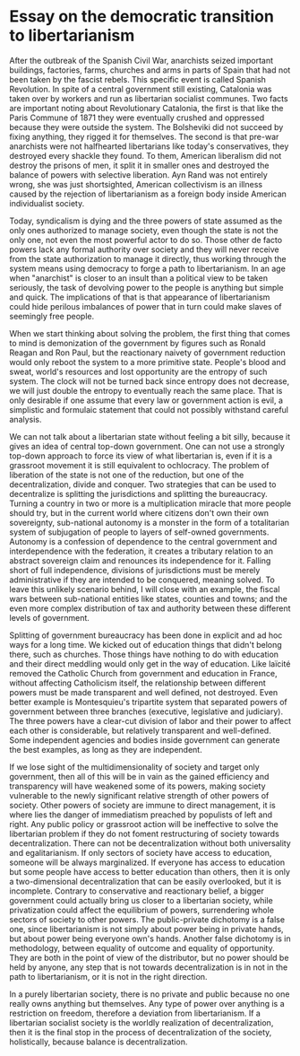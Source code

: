 # Essay on the democratic transition to libertarianism

After the outbreak of the Spanish Civil War, anarchists seized important buildings, factories, farms, churches and arms in parts of Spain that had not been taken by the fascist rebels. This specific event is called Spanish Revolution. In spite of a central government still existing, Catalonia was taken over by workers and run as libertarian socialist communes. Two facts are important noting about Revolutionary Catalonia, the first is that like the Paris Commune of 1871 they were eventually crushed and oppressed because they were outside the system. The Bolsheviki did not succeed by fixing anything, they rigged it for themselves. The second is that pre-war anarchists were not halfhearted libertarians like today's conservatives, they destroyed every shackle they found. To them, American liberalism did not destroy the prisons of men, it split it in smaller ones and destroyed the balance of powers with selective liberation. Ayn Rand was not entirely wrong, she was just shortsighted, American collectivism is an illness caused by the rejection of libertarianism as a foreign body inside American individualist society.

Today, syndicalism is dying and the three powers of state assumed as the only ones authorized to manage society, even though the state is not the only one, not even the most powerful actor to do so. Those other de facto powers lack any formal authority over society and they will never receive from the state authorization to manage it directly, thus working through the system means using democracy to forge a path to libertarianism. In an age when "anarchist" is closer to an insult than a political view to be taken seriously, the task of devolving power to the people is anything but simple and quick. The implications of that is that appearance of libertarianism could hide perilous imbalances of power that in turn could make slaves of seemingly free people.

When we start thinking about solving the problem, the first thing that comes to mind is demonization of the government by figures such as Ronald Reagan and Ron Paul, but the reactionary naivety of government reduction would only reboot the system to a more primitive state. People's blood and sweat, world's resources and lost opportunity are the entropy of such system. The clock will not be turned back since entropy does not decrease, we will just double the entropy to eventually reach the same place. That is only desirable if one assume that every law or government action is evil, a simplistic and formulaic statement that could not possibly withstand careful analysis.

We can not talk about a libertarian state without feeling a bit silly, because it gives an idea of central top-down government. One can not use a strongly top-down approach to force its view of what libertarian is, even if it is a grassroot movement it is still equivalent to ochlocracy. The problem of liberation of the state is not one of the reduction, but one of the decentralization, divide and conquer. Two strategies that can be used to decentralize is splitting the jurisdictions and splitting the bureaucracy. Turning a country in two or more is a multiplication miracle that more people should try, but in the current world where citizens don't own their own sovereignty, sub-national autonomy is a monster in the form of a totalitarian system of subjugation of people to layers of self-owned governments. Autonomy is a confession of dependence to the central government and interdependence with the federation, it creates a tributary relation to an abstract sovereign claim and renounces its independence for it. Falling short of full independence, divisions of jurisdictions must be merely administrative if they are intended to be conquered, meaning solved. To leave this unlikely scenario behind, I will close with an example, the fiscal wars between sub-national entities like states, counties and towns; and the even more complex distribution of tax and authority between these different levels of government.

Splitting of government bureaucracy has been done in explicit and ad hoc ways for a long time. We kicked out of education things that didn't belong there, such as churches. Those things have nothing to do with education and their direct meddling would only get in the way of education. Like laïcité removed the Catholic Church from government and education in France, without affecting Catholicism itself, the relationship between different powers must be made transparent and well defined, not destroyed. Even better example is Montesquieu's tripartite system that separated powers of government between three branches (executive, legislative and judiciary). The three powers have a clear-cut division of labor and their power to affect each other is considerable, but relatively transparent and well-defined. Some independent agencies and bodies inside government can generate the best examples, as long as they are independent.

If we lose sight of the multidimensionality of society and target only government, then all of this will be in vain as the gained efficiency and transparency will have weakened some of its powers, making society vulnerable to the newly significant relative strength of other powers of society. Other powers of society are immune to direct management, it is where lies the danger of immediatism preached by populists of left and right. Any public policy or grassroot action will be ineffective to solve the libertarian problem if they do not foment restructuring of society towards decentralization. There can not be decentralization without both universality and egalitarianism. If only sectors of society have access to education, someone will be always marginalized. If everyone has access to education but some people have access to better education than others, then it is only a two-dimensional decentralization that can be easily overlooked, but it is incomplete. Contrary to conservative and reactionary belief, a bigger government could actually bring us closer to a libertarian society, while privatization could affect the equilibrium of powers, surrendering whole sectors of society to other powers. The public-private dichotomy is a false one, since libertarianism is not simply about power being in private hands, but about power being everyone own's hands. Another false dichotomy is in methodology, between equality of outcome and equality of opportunity. They are both in the point of view of the distributor, but no power should be held by anyone, any step that is not towards decentralization is in not in the path to libertarianism, or it is not in the right direction.

In a purely libertarian society, there is no private and public because no one really owns anything but themselves. Any type of power over anything is a restriction on freedom, therefore a deviation from libertarianism. If a libertarian socialist society is the worldly realization of decentralization, then it is the final stop in the process of decentralization of the society, holistically, because balance is decentralization.

